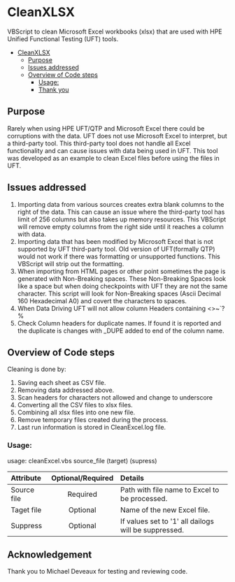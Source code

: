 # CleanXLSX
VBScript to clean Microsoft Excel workbooks (xlsx) that are used with HPE Unified Functional Testing (UFT) tools.

<!-- TOC depthFrom:1 depthTo:6 withLinks:1 updateOnSave:1 orderedList:0 -->

- [CleanXLSX](#cleanxlsx)
	- [Purpose](#purpose)
	- [Issues addressed](#issues-addressed)
	- [Overview of Code steps](#overview-of-code-steps)
		- [Usage:](#usage)
		- [Thank you](#thank-you)

<!-- /TOC -->


## Purpose

Rarely when using HPE UFT/QTP and Microsoft Excel there could be corruptions with the data.   UFT does not use Microsoft Excel to interpret, but a third-party tool.   This third-party tool does not handle all Excel functionality  and can cause issues with data being used in UFT.  This tool was developed as an example to clean Excel files before using the files in UFT.

## Issues addressed
1. Importing data from various sources creates extra blank columns to the right of the data.   This can cause an issue where the third-party tool has limit of 256 columns but also takes up memory resources.    This VBScript will remove empty columns from the right side until it reaches a column with data.
2. Importing data that has been modified by Microsoft Excel that is not supported by UFT third-party tool.   Old version of UFT(formally QTP) would not work if there was formatting or unsupported functions.   This VBScript will strip out the formatting.
3. When importing from HTML pages or other point sometimes the page is generated with Non-Breaking spaces.  These Non-Breaking Spaces look like a space but when doing checkpoints with UFT they are not the same character.  This script will look for Non-Breaking spaces (Ascii Decimal 160 Hexadecimal A0) and covert the characters to spaces.
4. When Data Driving UFT will not allow column Headers containing <>~`?%
5. Check Column headers for duplicate names. If found it is reported and the duplicate is changes with _DUPE added to end of the column name.

## Overview of Code steps
Cleaning is done by:
1. Saving each sheet as CSV file.
2. Removing data addressed above.
3. Scan headers for characters not allowed and change to underscore
4. Converting all the CSV files to xlsx files.
5. Combining all xlsx files into one new file.
6. Remove temporary files created during the process.
7. Last run information is stored in CleanExcel.log file.

### Usage:

usage:   cleanExcel.vbs source_file (target) (supress)

  |Attribute   | Optional/Required  | Details
  | :--------- |:---:      |:--------
  |Source file | Required  | Path with file name to Excel to be processed.
  |Taget file  | Optional  | Name of the new Excel file.
  |Suppress    | Optional  | If values set to '1' all dailogs will be suppressed.




## Acknowledgement
Thank you to Michael Deveaux for testing and reviewing code.

